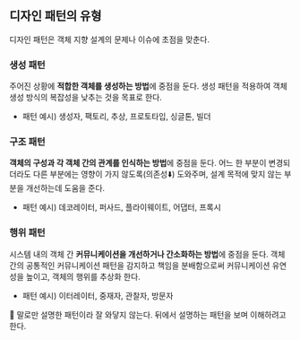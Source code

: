 ## 디자인 패턴의 유형

디자인 패턴은 객체 지향 설계의 문제나 이슈에 초점을 맞춘다.

### 생성 패턴

주어진 상황에 **적합한 객체를 생성하는 방법**에 중점을 둔다. 생성 패턴을 적용하여 객체 생성 방식의 복잡성을 낮추는 것을 목표로 한다.

- 패턴 예시) 생성자, 팩토리, 추상, 프로토타입, 싱글톤, 빌더

### 구조 패턴

**객체의 구성과 각 객체 간의 관계를 인식하는 방법**에 중점을 둔다. 어느 한 부분이 변경되더라도 다른 부분에는 영향이 가지 않도록(의존성⬇️) 도와주며, 설계 목적에 맞지 않는 부분을 개선하는데 도움을 준다.

- 패턴 예시) 데코레이터, 퍼사드, 플라이웨이트, 어댑터, 프록시

### 행위 패턴

시스템 내의 객체 간 **커뮤니케이션을 개선하거나 간소화하는 방법**에 중점을 둔다. 객체 간의 공통적인 커뮤니케이션 패턴을 감지하고 책임을 분배함으로써 커뮤니케이션 유연성을 높이고, 객체의 행위를 추상화 한다.

- 패턴 예시) 이터레이터, 중재자, 관찰자, 방문자

🤔 말로만 설명한 패턴이라 잘 와닿지 않는다. 뒤에서 설명하는 패턴을 보며 이해하려고 한다.
